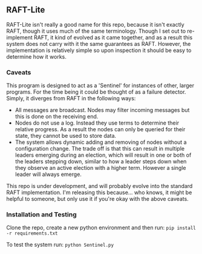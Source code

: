 ## RAFT-Lite
RAFT-Lite isn't really a good name for this repo, because it isn't exactly RAFT, though it uses much of the same terminology. Though I set out to re-implement RAFT, it kind of evolved as it came together, and as a result this system does not carry with it the same guarantees as RAFT. However, the implementation is relatively simple so upon inspection it should be easy to determine how it works. 

### Caveats
This program is designed to act as a 'Sentinel' for instances of other, larger programs. For the time being it could be thought of as a failure detector. Simply, it diverges from RAFT in the following ways:
* All messages are broadcast. Nodes may filter incoming messages but this is done on the receiving end.
* Nodes do not use a log. Instead they use terms to determine their relative progress. As a result the nodes can only be queried for their state, they cannot be used to store data. 
* The system allows dynamic adding and removing of nodes without a configuration change. The trade off is that this can result in multiple leaders emerging during an election, which will result in one or both of the leaders stepping down, similar to how a leader steps down when they observe an active election with a higher term. However a single leader will always emerge. 

This repo is under development, and will probably evolve into the standard RAFT implementation. I'm releasing this because... who knows, it might be helpful to someone, but only use it if you're okay with the above caveats. 

### Installation and Testing
Clone the repo, create a new python environment and then run:
`pip install -r requirements.txt`

To test the system run: 
`python Sentinel.py`
